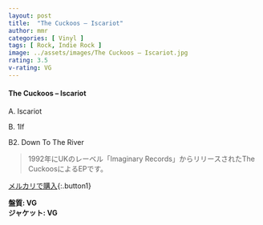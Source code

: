 ```yaml
---
layout: post
title:  "The Cuckoos – Iscariot"
author: mmr
categories: [ Vinyl ]
tags: [ Rock, Indie Rock ]
image: ../assets/images/The Cuckoos – Iscariot.jpg
rating: 3.5
v-rating: VG
---
```


#### The Cuckoos – Iscariot

A. Iscariot

B. 1If

B2. Down To The River

> 1992年にUKのレーベル「Imaginary Records」からリリースされたThe CuckoosによるEPです。


[メルカリで購入](https://jp.mercari.com/item/m24001796450){:.button1}

<div class="mt-4 mb-4 d-flex align-items-center">
<strong class="mr-1">盤質: VG</strong>
</div>
<div class="mt-4 mb-4 d-flex align-items-center">
<strong class="mr-1">ジャケット: VG</strong>
</div>
